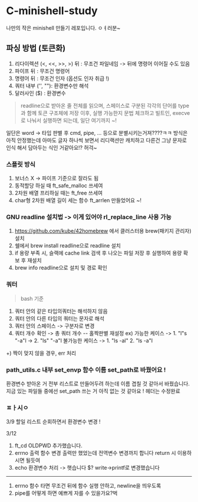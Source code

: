 # C-minishell-study
나만의 작은 minishell 만들기 레포입니다.
ㅇㅕ러분~

## 파싱 방법 (토큰화)
1. 리다이렉션 (<, <<, >>, >) 뒤 : 무조건 파일네임 -> 뒤에 명령어 이어질 수도 있음
2. 파이프 뒤 : 무조건 명령어
3. 명령어 뒤 : 무조건 인자 (옵션도 인자 취급 !)
4. 쿼터 내부 ('', ""): 환경변수만 해석
5. 달러사인 ($) : 환경변수
> readline으로 받아온 줄 전체를 읽으며, 스페이스로 구분된 각각의 단어를 type과 함께 토큰 구조체에 저장
이후, 실행 가능한지 문법 체크하고 빌트인, execve로 나눠서 실행하면 되는데, 일단 여기까지 ~!

일단은 word -> 타입 판별 후 cmd, pipe, ... 등으로 분별시키는거져????ㅋㅋ
방식은 아직 안정했는데 아마도 글자 하나씩 보면서 리디랙션만 캐치하고 다른건 그냥 문자로 인식 해서 담아두는 식인 거같아요!? 허걱~

### 스플릿 방식
1. 보너스 X -> 파이프 기준으로 잘라도 됨
2. 동적할당 하실 때 ft_safe_malloc 쓰세여
3. 2차원 배열 프리하실 때는 ft_free 쓰세여
4. char형 2차원 배열 길이 세는 함수 ft_arrlen 만들었어요 ~!

### GNU readline 설치법 -> 이게 있어야 rl_replace_line 사용 가능
1. https://github.com/kube/42homebrew 에서 클러스터용 brew(패키지 관리자) 설치
2. 쉘에서 brew install readline으로 readline 설치
3. if 용량 부족 시, 슬랙에 cache link 검색 후 나오는 파일 저장 후 실행하여 용량 확보 후 재설치
4. brew info readline으로 설치 및 경로 확인

### 쿼터
> bash 기준
1. 쿼터 안의 같은 타입의쿼터는 해석하지 않음
2. 쿼터 안의 다른 타입의 쿼터는 문자로 해석
3. 쿼터 안의 스페이스 -> 구분자로 변경
4. 쿼터 개수 확인 -> 총 쿼터 개수 -- 홀짝판별 재설정
ex)
 가능한 케이스
 -> 1. "l"s "-a"l ->
	2. "ls" "-a"l
 불가능한 케이스
 -> 1. "ls -al"
	2. "ls -a"l

+) 짝이 맞지 않을 경우, err 처리

### path_utils.c 내부 set_envp 함수 이름 set_path로 바꿨어요 !
환경변수 받아온 거 전부 리스트로 만들어두려 하는데 이름 겹칠 것 같아서 바꿨습니다.
지금 있는 파일들 중에선 set_path 쓰는 거 아직 없는 것 같아요 ! 헤더는 수정완료

### ㅍㅏ시ㅇ

3/9 할일
리스트 순회하면서 환경변수 변경 !

3/12
1. ft_cd OLDPWD 추가했습니다.
2. errno 출력 함수 변경
출력만 했었는데 전역변수 변경까지 합니다 return 시 이용하시면 될듯여
3. echo 환경변수 처리 -> 햇습니다 $? write->printf로 변경했습니다
---

1. errno 함수 타면 무조건 뒤에 함수 실행 안하고, newline을 띄우도록
2. pipe를 어떻게 하면 예쁘게 자를 수 있을가요?벅